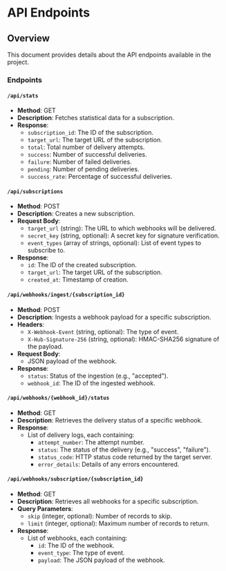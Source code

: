 # API Endpoints

## Overview
This document provides details about the API endpoints available in the project.

### Endpoints

#### `/api/stats`
- **Method**: GET
- **Description**: Fetches statistical data for a subscription.
- **Response**:
  - `subscription_id`: The ID of the subscription.
  - `target_url`: The target URL of the subscription.
  - `total`: Total number of delivery attempts.
  - `success`: Number of successful deliveries.
  - `failure`: Number of failed deliveries.
  - `pending`: Number of pending deliveries.
  - `success_rate`: Percentage of successful deliveries.

#### `/api/subscriptions`
- **Method**: POST
- **Description**: Creates a new subscription.
- **Request Body**:
  - `target_url` (string): The URL to which webhooks will be delivered.
  - `secret_key` (string, optional): A secret key for signature verification.
  - `event_types` (array of strings, optional): List of event types to subscribe to.
- **Response**:
  - `id`: The ID of the created subscription.
  - `target_url`: The target URL of the subscription.
  - `created_at`: Timestamp of creation.

#### `/api/webhooks/ingest/{subscription_id}`
- **Method**: POST
- **Description**: Ingests a webhook payload for a specific subscription.
- **Headers**:
  - `X-Webhook-Event` (string, optional): The type of event.
  - `X-Hub-Signature-256` (string, optional): HMAC-SHA256 signature of the payload.
- **Request Body**:
  - JSON payload of the webhook.
- **Response**:
  - `status`: Status of the ingestion (e.g., "accepted").
  - `webhook_id`: The ID of the ingested webhook.

#### `/api/webhooks/{webhook_id}/status`
- **Method**: GET
- **Description**: Retrieves the delivery status of a specific webhook.
- **Response**:
  - List of delivery logs, each containing:
    - `attempt_number`: The attempt number.
    - `status`: The status of the delivery (e.g., "success", "failure").
    - `status_code`: HTTP status code returned by the target server.
    - `error_details`: Details of any errors encountered.

#### `/api/webhooks/subscription/{subscription_id}`
- **Method**: GET
- **Description**: Retrieves all webhooks for a specific subscription.
- **Query Parameters**:
  - `skip` (integer, optional): Number of records to skip.
  - `limit` (integer, optional): Maximum number of records to return.
- **Response**:
  - List of webhooks, each containing:
    - `id`: The ID of the webhook.
    - `event_type`: The type of event.
    - `payload`: The JSON payload of the webhook.